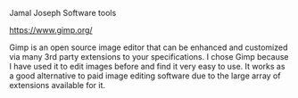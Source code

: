 Jamal Joseph
Software tools

https://www.gimp.org/

Gimp is an open source image editor that can be enhanced and customized via many 3rd party extensions to your specifications.
I chose Gimp because I have used it to edit images before and find it very easy to use. It works as a good alternative to paid
 image editing software due to the large array of extensions available for it.